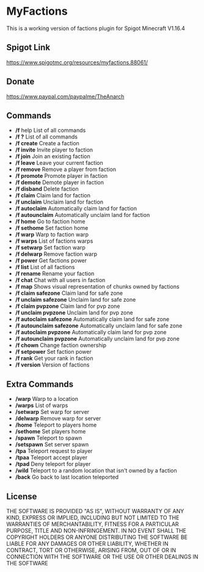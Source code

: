 MyFactions
===========

This is a working version of factions plugin for Spigot Minecraft V1.16.4

Spigot Link
-----------
https://www.spigotmc.org/resources/myfactions.88061/

Donate
-----------
https://www.paypal.com/paypalme/TheAnarch

Commands
-----------
- **/f** help      List of all commands
- **/f ?**         List of all commands
- **/f create**    Create a faction
- **/f invite**    Invite player to faction
- **/f join**      Join an existing faction
- **/f leave**     Leave your current faction
- **/f remove**    Remove a player from faction
- **/f promote**   Promote player in faction
- **/f demote**    Demote player in faction
- **/f disband**   Delete faction
- **/f claim**     Claim land for faction
- **/f unclaim**   Unclaim land for faction
- **/f autoclaim**     Automatically claim land for faction
- **/f autounclaim**   Automatically unclaim land for faction
- **/f home**      Go to faction home
- **/f sethome**   Set faction home
- **/f warp**      Warp to faction warp
- **/f warps**     List of factions warps
- **/f setwarp**   Set faction warp
- **/f delwarp**   Remove faction warp
- **/f power**     Get factions power
- **/f list**      List of all factions
- **/f rename**    Rename your faction
- **/f chat**      Chat with all users in faction
- **/f map**       Shows visual representation of chunks owned by factions
- **/f claim safezone**     Claim land for safe zone
- **/f unclaim safezone**   Unclaim land for safe zone
- **/f claim pvpzone**     Claim land for pvp zone
- **/f unclaim pvpzone**   Unclaim land for pvp zone
- **/f autoclaim safezone**     Automatically claim land for safe zone
- **/f autounclaim safezone**   Automatically unclaim land for safe zone
- **/f autoclaim pvpzone**     Automatically claim land for pvp zone
- **/f autounclaim pvpzone**   Automatically unclaim land for pvp zone
- **/f chown**     Change faction ownership
- **/f setpower**  Set faction power
- **/f rank**      Get your rank in faction
- **/f version**   Version of factions

Extra Commands
-----------
- **/warp**       Warp to a location
- **/warps**      List of warps
- **/setwarp**    Set warp for server
- **/delwarp**    Remove warp for server
- **/home**       Teleport to players home
- **/sethome**    Set players home
- **/spawn**      Teleport to spawn
- **/setspawn**   Set server spawn
- **/tpa**        Teleport request to player
- **/tpaa**       Teleport accept player
- **/tpad**       Deny teleport for player
- **/wild**       Teleport to a random location that isn't owned by a faction
- **/back**       Go back to last location teleported

License
-----------
THE SOFTWARE IS PROVIDED "AS IS", WITHOUT WARRANTY OF ANY KIND, EXPRESS OR IMPLIED, INCLUDING BUT NOT LIMITED TO THE WARRANTIES OF MERCHANTABILITY, FITNESS FOR A PARTICULAR PURPOSE, TITLE AND NON-INFRINGEMENT. IN NO EVENT SHALL THE COPYRIGHT HOLDERS OR ANYONE DISTRIBUTING THE SOFTWARE BE LIABLE FOR ANY DAMAGES OR OTHER LIABILITY, WHETHER IN CONTRACT, TORT OR OTHERWISE, ARISING FROM, OUT OF OR IN CONNECTION WITH THE SOFTWARE OR THE USE OR OTHER DEALINGS IN THE SOFTWARE
